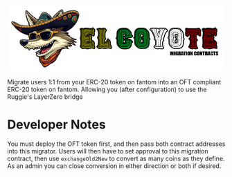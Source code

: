 <img src="https://github.com/RuggiesPizza/ElCoyote/blob/main/images/ElCoyoteBanner.png" width="750">

Migrate users 1:1 from your ERC-20 token on fantom into an OFT compliant ERC-20 token on fantom.
Allowing you (after configuration) to use the Ruggie's LayerZero bridge

# Developer Notes 
You must deploy the OFT token first, and then pass both contract addresses into this migrator.
Users will then have to set approval to this migration contract, then use `exchangeOld2New` to
convert as many coins as they define. As an admin you can close conversion in either direction or
both if desired.